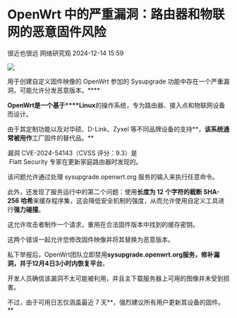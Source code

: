 #  OpenWrt 中的严重漏洞：路由器和物联网的恶意固件风险   
很近也很远  网络研究观   2024-12-14 15:59  
  
![](https://mmbiz.qpic.cn/mmbiz_png/yvLFKBRPQxOvUC5jYusB4W2bleAaTgkj8RbuOgJGbTyiaJtnLuI6zRGDxiaPzyFP0IyMnB9k1bcSg3R4d7nfZO2g/640?wx_fmt=png&from=appmsg "")  
  
用于创建自定义固件映像的 OpenWrt 参加的 Sysupgrade 功能中存在一个严重漏洞，可能允许分发恶意版本。****  
  
**OpenWrt是一个基于****Linux**的操作系统，专为路由器、接入点和物联网设备而设计。  
  
由于其定制功能以及对华硕、D-Link、Zyxel 等不同品牌设备的支持**，**该系统通常被用作**工厂固件的替代品。**  
  
漏洞 CVE-2024-54143（CVSS 评分：9.3）是  
 Flatt Security 专家在更新家庭路由器时发现的。  
  
该问题允许通过处理 sysupgrade.openwrt.org 服务的输入来执行任意命令。  
  
此外，还发现了服务运行中的第二个问题：使用**长度为 12 个字符的截断 SHA-256 哈希**来缓存程序集，这会降低安全机制的强度，从而允许使用自定义工具进行**强力碰撞**。  
  
这允许攻击者制作一个请求，重用在合法固件版本中找到的缓存密钥。  
  
这两个错误一起允许您修改固件映像并将其替换为恶意版本。  
  
私下举报后，OpenWrt团队立即禁用**sysupgrade.openwrt.org服务，修补漏洞，并于12月4日3小时内恢复平台**。  
  
开发人员确信该漏洞不太可能被利用，并且主下载服务器上可用的图像并未受到损害。  
  
不过，由于可用日志仅涵盖最近 7 天**，强烈建议所有用户更新其设备的固件。**  
  
